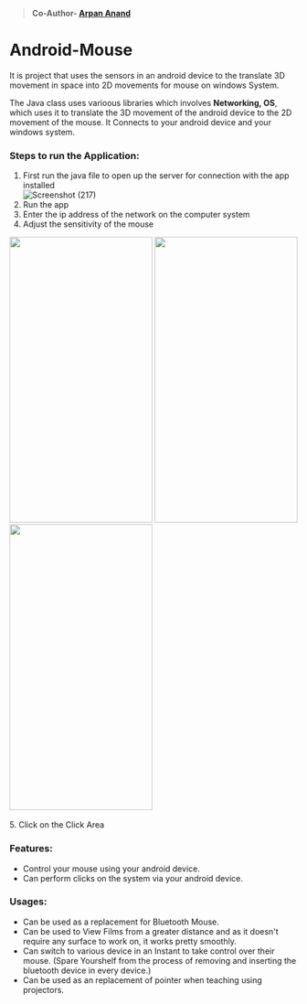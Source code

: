 > **Co-Author- <a href="https://github.com/reberog">Arpan Anand</a>**</br>



# Android-Mouse
It is project that uses the sensors in an android device to the translate 3D movement in space into 2D movements for mouse on windows System.

The Java class uses varioous libraries which involves **Networking, OS**, which uses it to translate the 3D movement of the android device to the 2D movement of the mouse.
It Connects to your android device and your windows system.

### Steps to run the Application:

1. First run the java file to open up the server for connection with the app installed</br>
![Screenshot (217)](https://user-images.githubusercontent.com/53623151/183961117-63d93996-1743-4d5c-ab2d-9975450bae67.png)
2. Run the app
3. Enter the ip address of the network on the computer system
4. Adjust the sensitivity of the mouse</br>
<span>
<img src="https://user-images.githubusercontent.com/53623151/183961792-0949fa29-b5c7-46a2-8c6f-18c4cae21d89.jpeg" width="250" height="500">
<img src="https://user-images.githubusercontent.com/53623151/183961882-71483654-7501-41ed-977d-546d34d23023.jpeg" width="250" height="500">
<img src="https://user-images.githubusercontent.com/53623151/183961916-c34f8559-e9b2-47e1-8805-98e461860c39.jpeg" width="250" height="500">
</span></br></br>
5. Click on the Click Area


### Features:

- Control your mouse using your android device.
- Can perform clicks on the system via your android device.


### Usages:

- Can be used as a replacement for Bluetooth Mouse.
- Can be used to View Films from a greater distance and as it doesn't require any surface to work on, it works pretty smoothly.
- Can switch to various device in an Instant to take control over their mouse. (Spare Yourshelf from the process of removing and inserting the bluetooth device in every device.)
- Can be used as an replacement of pointer when teaching using projectors.
